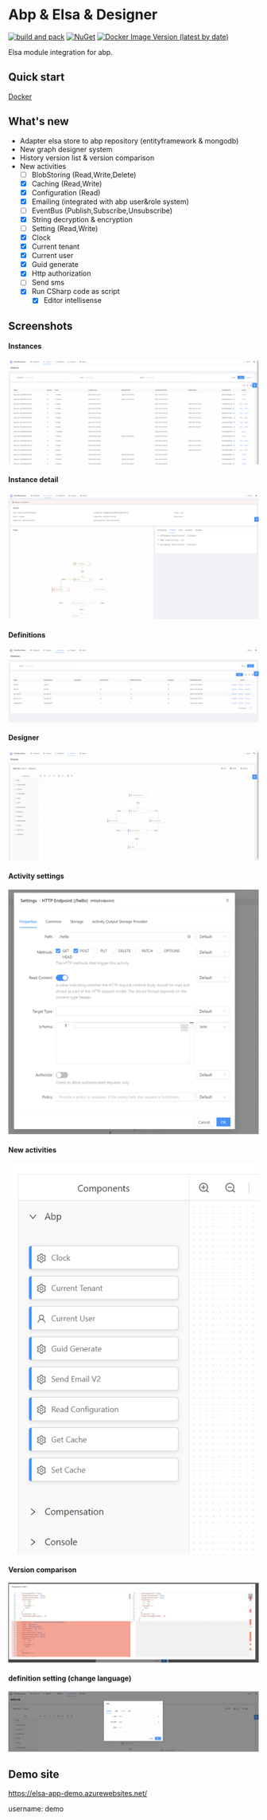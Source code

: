 # Abp & Elsa & Designer

[![build and pack](https://github.com/jxnkwlp/abp-elsa-module/actions/workflows/build-pack.yml/badge.svg)](https://github.com/jxnkwlp/abp-elsa-module/actions/workflows/build-pack.yml)
[![NuGet](https://img.shields.io/nuget/v/Passingwind.Abp.ElsaModule.Domain?style=flat-square)](https://www.nuget.org/packages?q=Passingwind.Abp.ElsaModule) 
[![Docker Image Version (latest by date)](https://img.shields.io/docker/v/passingwind/abp-elsa-app?label=docker&sort=semver)](https://hub.docker.com/r/passingwind/abp-elsa-app)

Elsa module integration for abp. 

## Quick start

[Docker](./docker/README.md)

## What's new

- Adapter elsa store to abp repository (entityframework & mongodb)
- New graph designer system 
- History version list & version comparison
- New activities
  - [ ] BlobStoring (Read,Write,Delete)
  - [x] Caching (Read,Write)
  - [x] Configuration (Read)
  - [x] Emailing (integrated with abp user&role system)
  - [ ] EventBus (Publish,Subscribe,Unsubscribe)
  - [x] String decryption & encryption
  - [ ] Setting (Read,Write)
  - [x] Clock
  - [x] Current tenant
  - [x] Current user
  - [x] Guid generate
  - [x] Http authorization
  - [ ] Send sms
  - [x] Run CSharp code as script
    - [x] Editor intellisense

## Screenshots

#### Instances
![](./docs/screenshots/1.png)

#### Instance detail
![](./docs/screenshots/8.png)

#### Definitions
![](./docs/screenshots/2.png)

#### Designer
![](./docs/screenshots/3.png)

#### Activity settings
![](./docs/screenshots/4.png)

#### New activities
![](./docs/screenshots/5.png)

#### Version comparison
![](./docs/screenshots/6.png)

#### definition setting (change language)
![](./docs/screenshots/7.png)

## Demo site

https://elsa-app-demo.azurewebsites.net/

username: demo 
